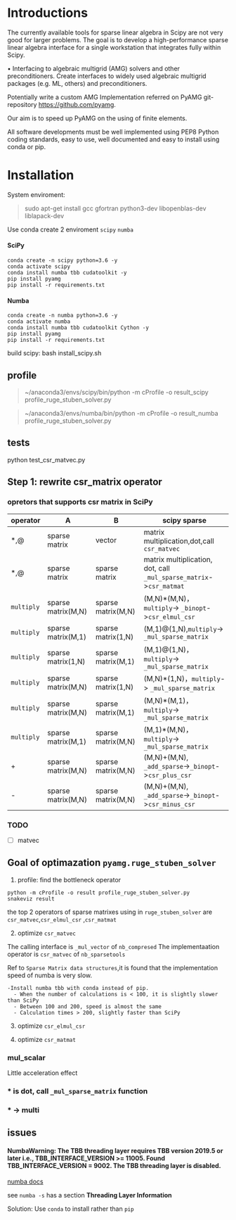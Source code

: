 # Introductions
The currently available tools for sparse linear algebra in Scipy are not very good for larger problems. The goal is to develop a high-performance sparse linear algebra interface for a single workstation that integrates fully within Scipy.

•	Interfacing to algebraic multigrid (AMG) solvers and other preconditioners. Create interfaces to widely used algebraic multigrid packages (e.g. ML, others) and preconditioners.

Potentially write a custom AMG Implementation referred on PyAMG git-repository https://github.com/pyamg.

Our aim is to speed up PyAMG on the using of finite elements.

All software developments must be well implemented using PEP8 Python coding standards, easy to use, well documented and easy to install using conda or pip.

# Installation

System enviroment:
> sudo apt-get install gcc gfortran python3-dev libopenblas-dev liblapack-dev

Use conda create 2 enviroment `scipy` `numba`
#### SciPy
```
conda create -n scipy python=3.6 -y
conda activate scipy
conda install numba tbb cudatoolkit -y
pip install pyamg
pip install -r requirements.txt
```

#### Numba
```
conda create -n numba python=3.6 -y
conda activate numba
conda install numba tbb cudatoolkit Cython -y
pip install pyamg
pip install -r requirements.txt
```
build scipy: bash install_scipy.sh


## profile
> ~/anaconda3/envs/scipy/bin/python -m cProfile -o result_scipy profile_ruge_stuben_solver.py


> ~/anaconda3/envs/numba/bin/python -m cProfile -o result_numba profile_ruge_stuben_solver.py
## tests
python test_csr_matvec.py

## Step 1: rewrite csr_matrix operator

### opretors that supports csr matrix in SciPy

|operator|A|B|scipy sparse|
|-|-|-|-|
|*,@|sparse matrix|vector|matrix multiplication,dot,call `csr_matvec`|
|*,@|sparse matrix|sparse matrix|matrix multiplication, dot, call `_mul_sparse_matrix`->`csr_matmat`|
|`multiply`|sparse matrix(M,N)|sparse matrix(M,N)|(M,N)*(M,N)，`multiply`-> `_binopt`->`csr_elmul_csr`|
|`multiply`|sparse matrix(M,1)|sparse matrix(1,N)|(M,1)@(1,N),`multiply`-> `_mul_sparse_matrix`|
|`multiply`|sparse matrix(1,N)|sparse matrix(M,1)|(M,1)@(1,N)，`multiply`-> `_mul_sparse_matrix`|
|`multiply`|sparse matrix(M,N)|sparse matrix(1,N)|(M,N)*(1,N)，`multiply`-> `_mul_sparse_matrix`|
|`multiply`|sparse matrix(M,N)|sparse matrix(M,1)|(M,N)*(M,1)，`multiply`-> `_mul_sparse_matrix`|
|`multiply`|sparse matrix(M,1)|sparse matrix(M,N)|(M,1)*(M,N)，`multiply`-> `_mul_sparse_matrix`|
|+|sparse matrix(M,N)|sparse matrix(M,N)|(M,N)+(M,N), `_add_sparse`->`_binopt`->`csr_plus_csr`|
|-|sparse matrix(M,N)|sparse matrix(M,N)|(M,N)+(M,N), `_add_sparse`->`_binopt`->`csr_minus_csr`|
### TODO
- [ ] matvec

## Goal of optimazation `pyamg.ruge_stuben_solver`
1. profile: find the bottleneck operator
```
python -m cProfile -o result profile_ruge_stuben_solver.py
snakeviz result 
```
the top 2 operators of sparse matrixes using in `ruge_stuben_solver` are `csr_matvec`,`csr_elmul_csr` ,`csr_matmat`

2. optimize `csr_matvec`

The calling interface is `_mul_vector` of `nb_compresed`
The implementaation operator is `csr_matvec` of `nb_sparsetools`

Ref to `Sparse Matrix data structures`,it is found that the implementation speed of numba is very slow.
    
    -Install numba tbb with conda instead of pip.
      - When the number of calculations is < 100, it is slightly slower than SciPy
      - Between 100 and 200, speed is almost the same
      - Calculation times > 200, slightly faster than SciPy

3. optimize `csr_elmul_csr`

4. optimize `csr_matmat`

    
### mul_scalar

Little acceleration effect
### * is dot, call `_mul_sparse_matrix` function

### * -> multi
## issues

#### NumbaWarning: The TBB threading layer requires TBB version 2019.5 or later i.e., TBB_INTERFACE_VERSION >= 11005. Found TBB_INTERFACE_VERSION = 9002. The TBB threading layer is disabled.

[numba docs](https://numba.pydata.org/numba-doc/latest/user/threading-layer.html#setting-the-threading-layer)

see `numba -s` has a section __Threading Layer Information__

Solution: Use `conda` to install rather than `pip`
